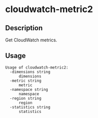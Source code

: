 # cloudwatch-metric2

## Description

Get CloudWatch metrics.

## Usage

```
Usage of cloudwatch-metric2:
  -dimensions string
      dimensions
  -metric string
      metric
  -namespace string
      namespace
  -region string
      region
  -statistics string
      statistics
```
